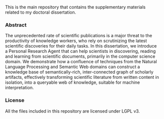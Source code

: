 This is the main repository that contains the supplementary materials related to my doctoral dissertation.

### Abstract
The unprecedented rate of scientific publications is a major threat to the productivity of knowledge workers, who rely on scrutinizing the latest scientific discoveries for their daily tasks. In this dissertation, we introduce a Personal Research Agent that can help scientists in discovering, reading and learning from scientific documents, primarily in the computer science domain. We demonstrate how a confluence of techniques from the Natural Language Processing and Semantic Web domains can construct a knowledge base of semantically-rich, inter-connected graph of scholarly artifacts, effectively transforming scientific literature from written content in isolation, into a queryable web of knowledge, suitable for machine interpretation.

### License
All the files included in this repository are licensed under LGPL v3.
